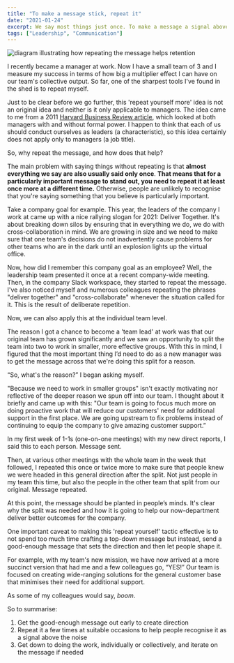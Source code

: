 ```yaml
---
title: "To make a message stick, repeat it"
date: "2021-01-24"
excerpt: We say most things just once. To make a message a signal above the noise, we need to repeat it a few more times.
tags: ["Leadership", "Communication"]
---
```


![diagram illustrating how repeating the message helps retention](/images/repeat-the-message.png)

I recently became a manager at work. Now I have a small team of 3 and I measure my success in terms of how big a multiplier effect I can have on our team's collective output. So far, one of the sharpest tools I've found in the shed is to repeat myself.

Just to be clear before we go further, this 'repeat yourself more' idea is not an original idea and neither is it only applicable to managers. The idea came to me from a 2011 [Harvard Business Review article](https://hbr.org/2011/05/defend-your-research-effective-managers-say-the-same-thing-twice-or-more), which looked at both managers with and without formal power. I happen to think that each of us should conduct ourselves as leaders (a characteristic), so this idea certainly does not apply only to managers (a job title).

So, why repeat the message, and how does that help?

The main problem with saying things without repeating is that **almost everything we say are also usually said only once**. **That means that for a particularly important message to stand out, you need to repeat it at least once more at a different time.** Otherwise, people are unlikely to recognise that you're saying something that you believe is particularly important.

Take a company goal for example. This year, the leaders of the company I work at came up with a nice rallying slogan for 2021: Deliver Together. It's about breaking down silos by ensuring that in everything we do, we do with cross-collaboration in mind. We are growing in size and we need to make sure that one team's decisions do not inadvertently cause problems for other teams who are in the dark until an explosion lights up the virtual office.

Now, how did I remember this company goal as an employee? Well, the leadership team presented it once at a recent company-wide meeting. Then, in the company Slack workspace, they started to repeat the message. I've also noticed myself and numerous colleagues repeating the phrases "deliver together" and "cross-collaborate" whenever the situation called for it. This is the result of deliberate repetition.

Now, we can also apply this at the individual team level.

The reason I got a chance to become a 'team lead' at work was that our original team has grown significantly and we saw an opportunity to split the team into two to work in smaller, more effective groups. With this in mind, I figured that the most important thing I’d need to do as a new manager was to get the message across that we're doing this split for a reason.

“So, what's the reason?” I began asking myself.

"Because we need to work in smaller groups" isn't exactly motivating nor reflective of the deeper reason we spun off into our team. I thought about it briefly and came up with this: "Our team is going to focus much more on doing proactive work that will reduce our customers' need for additional support in the first place. We are going upstream to fix problems instead of continuing to equip the company to give amazing customer support.”

In my first week of 1-1s (one-on-one meetings) with my new direct reports, I said this to each person. Message sent.

Then, at various other meetings with the whole team in the week that followed, I repeated this once or twice more to make sure that people knew we were headed in this general direction after the split. Not just people in my team this time, but also the people in the other team that split from our original.  Message repeated.

At this point, the message should be planted in people’s minds. It's clear why the split was needed and how it is going to help our now-department deliver better outcomes for the company.

One important caveat to making this 'repeat yourself' tactic effective is to not spend too much time crafting a top-down message but instead, send a good-enough message that sets the direction and then let people shape it.

For example, with my team's new mission, we have now arrived at a more succinct version that had me and a few colleagues go, “YES!” Our team is focused on creating wide-ranging solutions for the general customer base that minimises their need for additional support.

As some of my colleagues would say, *boom*.

So to summarise:

1. Get the good-enough message out early to create direction
2. Repeat it a few times at suitable occasions to help people recognise it as a signal above the noise
3. Get down to doing the work, individually or collectively, and iterate on the message if needed